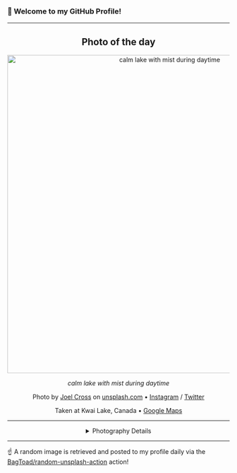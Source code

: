 ### 👋 Welcome to my GitHub Profile!

----
<div align="center">

## Photo of the day
  
  <a href="https://unsplash.com/photos/calm-lake-with-mist-during-daytime--zZ60jFNKWI"><img width="720" src="https://images.unsplash.com/photo-1506385131333-6cd291d2501a?crop=entropy&cs=tinysrgb&fit=max&fm=jpg&ixid=M3w1OTQ0OTd8MHwxfHJhbmRvbXx8fHx8fHx8fDE3MzU1Mzg5Nzh8&ixlib=rb-4.0.3&q=80&w=1080" alt="calm lake with mist during daytime"></a>
  
  <em>calm lake with mist during daytime</em>
  
  <em></em>

  Photo by [Joel Cross](null) on [unsplash.com](https://unsplash.com/) • [Instagram](https://instagram.com/joel.cross) / [Twitter](https://twitter.com/joeIcross)
  
  Taken at Kwai Lake, Canada • [Google Maps](https://www.google.com/maps/search/?api=1&query=49.6973489,-125.3374423)
  
  ---
  
<details>
<summary>Photography Details</summary>
  
| Parameter     | Value |
| ------------- | ----- |
| Camera Model  | NIKON D5200 |
| Exposure Time | 1/500 |
| Aperture      | 3.5 |
| Focal Length  | 18.0 |
| ISO           | 400 |
| Location      | Kwai Lake, Canada (Canada) |
| Coordinates   | Latitude 49.6973489, Longitude -125.3374423 |

</details>

</div>

----

☝️ A random image is retrieved and posted to my profile daily via the [BagToad/random-unsplash-action](https://github.com/BagToad/random-unsplash-action) action!
